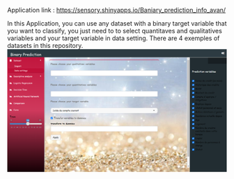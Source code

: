 Application link : https://sensory.shinyapps.io/Baniary_prediction_info_avan/

In this Application, you can use any dataset with a binary target variable that you want to classify, you just need to to select quantitaves and qualitatives variables and your target variable in data setting. There are 4 exemples of datasets in this repository.
![alt text](https://github.com/molkachaouachi/Prediction-Binaire/blob/main/data_setting.png?raw=true)
